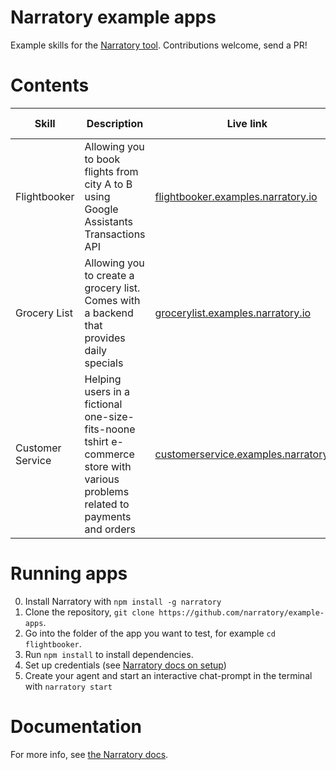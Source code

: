 # Narratory example apps

Example skills for the [Narratory tool](https://narratory.io/). Contributions welcome, send a PR!

# Contents

Skill         | Description    | Live link | Concepts showcased                                   
--------------|----------------|-----------|-------------------------------------------
Flightbooker  | Allowing you to book flights from city A to B using Google Assistants Transactions API | [flightbooker.examples.narratory.io](https://flightbooker.examples.narratory.io/) | [Slot-filling](https://narratory.io/docs/slot-filling) and [transactions](https://narratory.io/docs/transactions) | 
Grocery List  | Allowing you to create a grocery list. Comes with a backend that provides daily specials | [grocerylist.examples.narratory.io](https://grocerylist.examples.narratory.io/) | [List entities](https://narratory.io/docs/nlu), [Custom variables](https://narratory.io/docs/logic#custom-variables), [Dynamic Botturns / API calls](https://narratory.io/docs/advanced-turns#dynamicbotturns---calling-apis-in-botturns), [Dynamic entities](https://narratory.io/docs/nlu#populating-entities-dynamically) | 
Customer Service  | Helping users in a fictional one-size-fits-noone tshirt e-commerce store with various problems related to payments and orders | [customerservice.examples.narratory.io](https://customerservice.examples.narratory.io/) | Multiple domains and branching between them

# Running apps
0. Install Narratory with `npm install -g narratory`
1. Clone the repository, `git clone https://github.com/narratory/example-apps`.
2. Go into the folder of the app you want to test, for example `cd flightbooker`.
3. Run `npm install` to install dependencies.
4. Set up credentials (see [Narratory docs on setup](https://narratory.io/docs/setup))
5. Create your agent and start an interactive chat-prompt in the terminal with `narratory start`

# Documentation
For more info, see [the Narratory docs](https://narratory.io/).

